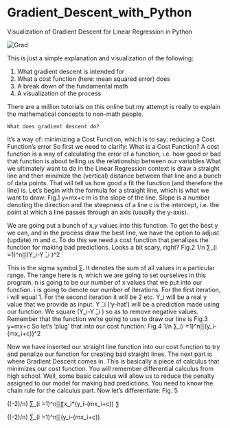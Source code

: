 # Gradient_Descent_with_Python
Visualization of Gradient Descent for Linear Regression in Python


![Grad](https://user-images.githubusercontent.com/56002246/147756992-3f110aed-105d-417c-8202-5245f9b024c4.gif)


This is just a simple explanation and visualization of the following:

1) What gradient descent is intended for
2) What a cost function (here: mean squared error) does
3) A break down of the fundamental math
4) A visualization of the process




There are a million tutorials on this online but my attempt is really to explain the mathematical concepts to non-math people.

	What does gradient descent do?
It’s a way of:
	minimizing a Cost Function, which is to say:
	reducing a Cost Function’s error
So first we need to clarify:
	What is a Cost Function?
	A cost function is a way of calculating the error of a function, i.e. how good or bad that function is about telling us the relationship between our variables
What we ultimately want to do in the Linear Regression context is draw a straight line and then minimize the (vertical) distance between that line and a bunch of data points. That will tell us how good a fit the function (and therefore the line) is.
Let’s begin with the formula for a straight line, which is what we want to draw:
Fig.1
y=mx+c
	m is the slope of the line. Slope is a number denoting the direction and the steepness of a line
	c is the intercept, i.e. the point at which a line passes through an axis (usually the y-axis).

We are going put a bunch of x,y values into this function.
To get the best y we can, and in the process draw the best line, we have the option to adjust (update) m and c. 
To do this we need a cost function that penalizes the function for making bad predictions.
Looks a bit scary, right?
Fig.2
1/n ∑_(i ̇=1)^n▒(Y_i-Y ̂_i )^2 

This is the sigma symbol ∑.
It denotes the sum of all values in a particular range. The range here is n, which we are going to set ourselves in this program. n is going to be our number of x values that we put into our function. i is going to denote our number of iterations. For the first iteration, i will equal 1. For the second iteration it will be 2 etc. Y_i will be a real y value that we provide as input. Y ̂_i (‘y-hat’) will be a prediction made using our function. We square (Y_i-Y ̂_i ) so as to remove negative values.
Remember that the function we’re going to use to draw our line is 
Fig.3
y=mx+c
So let’s ‘plug’ that into our cost function:
 Fig.4
1/n ∑_(i ̇=1)^n▒(y_i-(mx_i+c))^2 

Now we have inserted our straight line function into our cost function to try and penalize our function for creating bad straight lines.
The next part is where Gradient Descent comes in. This is basically a piece of calculus that minimizes our cost function. You will remember differential calculus from high school. Well, some basic calculus will allow us to reduce the penalty assigned to our model for making bad predictions.
You need to know the chain rule for the calculus part.
Now let’s differentiate:
Fig. 5

((-2)/n) ∑_(i ̇=1)^n▒〖x_i*(y_i-(mx_i+c)) 〗

((-2)/n) ∑_(i ̇=1)^n▒(y_i-(mx_i+c)) 

 
